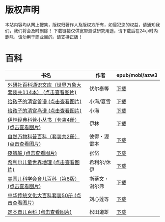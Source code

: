 # 版权声明

本站内容均从网上搜集，版权归著作人及版权方所有，如侵犯您的权益，请通知我们，我们将会及时删除！ 下载链接仅供宽带测试研究用途，请下载后在24小时内删除，请勿用于商业目的。请支持正版！

# 百科

| 书名 | 作者 | epub/mobi/azw3 |
| --- | --- | --- |
| [外研社百科通识文库（世界万象大套装共114本） (点击查看图片)](https://www.dushupai.com/attachment/2024/06/12/7855e256289dd625.jpg) | 伏尔泰等 | [下载](https://url89.ctfile.com/f/31084289-1375502542-168165?p=8866) |
| [给孩子的清宫兽谱 (点击查看图片)](https://www.dushupai.com/attachment/2024/06/09/2d7d22bd1bd3f9ef.jpg) | 小海/夏雪 | [下载](https://url89.ctfile.com/f/31084289-1356990316-560b44?p=8866) |
| [给孩子的清宫鸟谱 (点击查看图片)](https://www.dushupai.com/attachment/2024/06/09/3a95a3f15e9ae8fa.jpg) | 小海 | [下载](https://url89.ctfile.com/f/31084289-1356990010-138e10?p=8866) |
| [伊林经典科普小丛书（套装4册） (点击查看图片)](https://www.dushupai.com/attachment/2024/06/09/0fe745cff523a072.jpg) | 伊林 | [下载](https://url89.ctfile.com/f/31084289-1356985759-492e78?p=8866) |
| [自然万物科普百科（套装共2册） (点击查看图片)](https://www.dushupai.com/attachment/2024/06/06/188edcf211732d27.jpg) | 彼得・渥雷本 | [下载](https://url89.ctfile.com/f/31084289-1357030786-04e62b?p=8866) |
| [夜航船 (点击查看图片)](https://www.dushupai.com/attachment/2024/06/05/118a7c70b32d3716.jpg) | 张岱 | [下载](https://url89.ctfile.com/f/31084289-1357026280-2a32f2?p=8866) |
| [希利尔儿童世界地理 (点击查看图片)](https://www.dushupai.com/attachment/2024/06/04/803ba4a6f05a35fe.jpg) | 希利尔/休伊  | [下载](https://url89.ctfile.com/f/31084289-1357022737-89fc7a?p=8866) |
| [美国儿科学会育儿百科（第6版） (点击查看图片)](https://www.dushupai.com/attachment/2024/06/04/72901564fb38c530.jpg) | 斯蒂文・谢尔弗 | [下载](https://url89.ctfile.com/f/31084289-1357020160-df4997?p=8866) |
| [中华传统文化大百科套装50册 (点击查看图片)](https://www.dushupai.com/attachment/2024/06/01/c7cd1e0ffb0cf9ec.jpg) | 刘心莲等 | [下载](https://url89.ctfile.com/f/31084289-1357008472-a35cc3?p=8866) |
| [定本育儿百科 (点击查看图片)](https://www.dushupai.com/attachment/2024/06/01/c05e11248de12e3e.jpg) | 松田道雄 | [下载](https://url89.ctfile.com/f/31084289-1357005931-4b7233?p=8866) |

